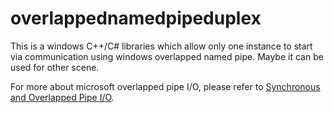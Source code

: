 # overlappednamedpipeduplex

This is a windows C++/C# libraries which allow only one instance to start via communication using windows overlapped named pipe.
Maybe it can be used for other scene.

For more about microsoft overlapped pipe I/O, please refer to [Synchronous and Overlapped Pipe I/O](https://learn.microsoft.com/en-us/windows/win32/ipc/synchronous-and-overlapped-input-and-output).

